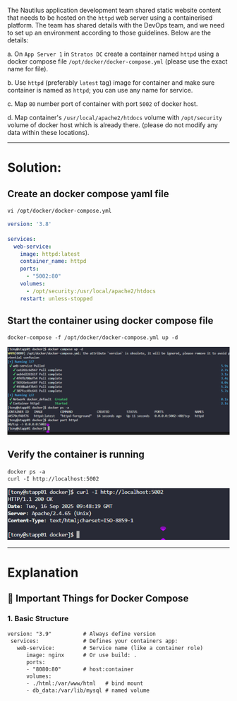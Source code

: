 The Nautilus application development team shared static website content that needs to be hosted on the `httpd` web server using a containerised platform. The team has shared details with the DevOps team, and we need to set up an environment according to those guidelines. Below are the details:  

a. On `App Server 1` in `Stratos DC` create a container named `httpd` using a docker compose file `/opt/docker/docker-compose.yml` (please use the exact name for file).  

b. Use `httpd` (preferably `latest` tag) image for container and make sure container is named as `httpd`; you can use any name for service.  

c. Map `80` number port of container with port `5002` of docker host.  

d. Map container's `/usr/local/apache2/htdocs` volume with `/opt/security` volume of docker host which is already there. (please do not modify any data within these locations).

---
# Solution: 

## Create an docker compose yaml file 

```
vi /opt/docker/docker-compose.yml
```

```yaml
version: '3.8'

services:
  web-service:
    image: httpd:latest
    container_name: httpd
    ports:
      - "5002:80"
    volumes:
      - /opt/security:/usr/local/apache2/htdocs
    restart: unless-stopped
```

## Start the container using docker compose file

```
docker-compose -f /opt/docker/docker-compose.yml up -d
```

![alt text](image-1.png)
## Verify the container is running

```
docker ps -a
curl -I http://localhost:5002
```


![alt text](image-2.png)

---
# Explanation

## 🔑 Important Things for Docker Compose

### 1. **Basic Structure**

    version: "3.9"          # Always define version
     services:              # Defines your containers app:
       web-service:         # Service name (like a container role)
          image: nginx      # Or use build: .
          ports:
          - "8080:80"       # host:container
          volumes:
          - ./html:/var/www/html   # bind mount
          - db_data:/var/lib/mysql # named volume